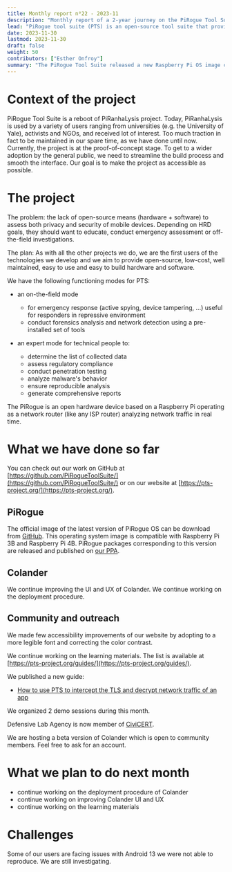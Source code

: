 ```yaml
---
title: Monthly report n⁰22 - 2023-11
description: "Monthly report of a 2-year journey on the PiRogue Tool Suite project"
lead: "PiRogue tool suite (PTS) is an open-source tool suite that provides a comprehensive mobile forensic and network traffic analysis platform."
date: 2023-11-30
lastmod: 2023-11-30
draft: false
weight: 50
contributors: ["Esther Onfroy"]
summary: "The PiRogue Tool Suite released a new Raspberry Pi OS image compatible with latest Pi models and are improving Colander's UI/UX and deployment procedures."
---
```


# Context of the project
PiRogue Tool Suite is a reboot of PiRanhaLysis project. Today, PiRanhaLysis is used by a variety of users ranging from universities (e.g. the University of Yale), activists and NGOs, and received lot of interest. Too much traction in fact to be maintained in our spare time, as we have done until now. Currently, the project is at the proof-of-concept stage. To get to a wider adoption by the general public, we need to streamline the build process and smooth the interface. Our goal is to make the project as accessible as possible.

# The project
The problem: the lack of open-source means (hardware + software) to assess both privacy and security of mobile devices. Depending on HRD goals, they should want to educate, conduct emergency assessment or off-the-field investigations.

The plan: As with all the other projects we do, we are the first users of the technologies we develop and we aim to provide open-source, low-cost, well maintained, easy to use and easy to build hardware and software. 

We have the following functioning modes for PTS:

- an on-the-field mode
  - for emergency response (active spying, device tampering, ...) useful for responders in repressive environment
  - conduct forensics analysis and network detection using a pre-installed set of tools

- an expert mode for technical people to:
  - determine the list of collected data
  - assess regulatory compliance
  - conduct penetration testing 
  - analyze malware's behavior
  - ensure reproducible analysis
  - generate comprehensive reports

The PiRogue is an open hardware device based on a Raspberry Pi operating as a network router (like any ISP router) analyzing network traffic in real time. 

# What we have done so far
You can check out our work on GitHub at [https://github.com/PiRogueToolSuite/](https://github.com/PiRogueToolSuite/) or on our website at [https://pts-project.org/](https://pts-project.org/). 

## PiRogue
The official image of the latest version of PiRogue OS can be download from [GitHub](https://github.com/PiRogueToolSuite/pirogue-os/releases/tag/arm64_v2.0.0). This operating system image is compatible with Raspberry Pi 3B and Raspberry Pi 4B. PiRogue packages corresponding to this version are released and published on [our PPA](https://pts-project.org/debian-12/).

## Colander
We continue improving the UI and UX of Colander. We continue working on the deployment procedure. 

## Community and outreach
We made few accessibility improvements of our website by adopting to a more legible font and correcting the color contrast.

We continue working on the learning materials. The list is available at [https://pts-project.org/guides/](https://pts-project.org/guides/). 

We published a new guide:

* [How to use PTS to intercept the TLS and decrypt network traffic of an app](https://pts-project.org/guides/g8/)

We organized 2 demo sessions during this month. 

Defensive Lab Agency is now member of [CiviCERT](https://www.civicert.org/).

We are hosting a beta version of Colander which is open to community members. Feel free to ask for an account.

# What we plan to do next month
* continue working on the deployment procedure of Colander
* continue working on improving Colander UI and UX
* continue working on the learning materials

# Challenges
Some of our users are facing issues with Android 13 we were not able to reproduce. We are still investigating.